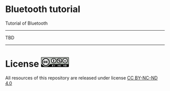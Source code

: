 # Bluetooth tutorial
Tutorial of Bluetooth

--------------------------------------

TBD

--------------------------------------


# License ![license](images/license.png)
All resources of this repository are released under license [CC BY-NC-ND 4.0](https://creativecommons.org/licenses/by-nc-nd/4.0/)

